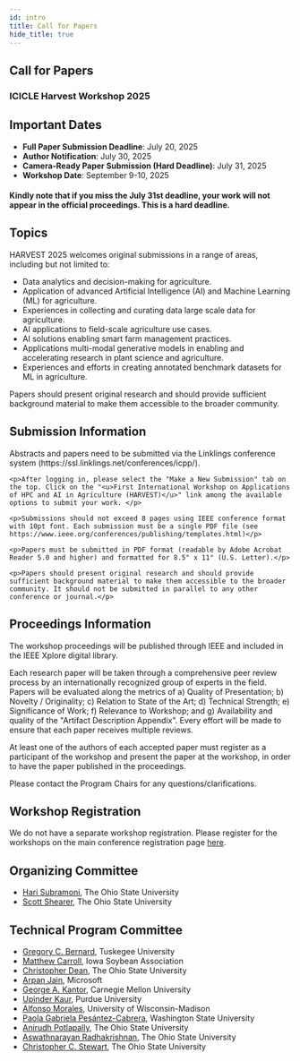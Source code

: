```yaml
---
id: intro
title: Call for Papers
hide_title: true
---
```


<!-- ---
id: cfp
title: Call for Papers
hide_title: true
sidebar_position: 2
--- -->



<div class="centered-container">

<div class="workshop-container">

  <!-- Header Section -->
  <div class="workshop-section">
    <h2 class="section-title">Call for Papers</h2>
    <h3>ICICLE Harvest Workshop 2025</h3>
  </div>

  <!-- Dates Section -->
  <div class="workshop-section">
    <h2 class="section-title">Important Dates</h2>
    <ul>
      <li><strong>Full Paper Submission Deadline</strong>: July 20, 2025</li>
      <li><strong>Author Notification</strong>: July 30, 2025</li>
      <li><strong>Camera-Ready Paper Submission (Hard Deadline)</strong>: July 31, 2025</li>
      <li><strong>Workshop Date</strong>: September 9-10, 2025</li>
    </ul>
    <h4>Kindly note that if you miss the July 31st deadline, your work will not appear in the official proceedings. This is a hard deadline.</h4>
  </div>

  <div class="workshop-section">
    <h2 class="section-title">Topics</h2>
    <p>HARVEST 2025 welcomes original submissions in a range of areas, including but not limited to:</p>
    <ul>
      <li>Data analytics and decision-making for agriculture.</li>
      <li>Application of advanced Artificial Intelligence (AI) and Machine Learning (ML) for agriculture.</li>
      <li>Experiences in collecting and curating data large scale data for agriculture.</li>
      <li>AI applications to field-scale agriculture use cases.</li>
      <li>AI solutions enabling smart farm management practices.</li>
      <li>Applications multi-modal generative models in enabling and accelerating research in plant science and agriculture.</li>
      <li>Experiences and efforts in creating annotated benchmark datasets for ML in agriculture.</li>
    </ul>
    <p>Papers should present original research and should provide sufficient background material to make them accessible to the broader community.</p>
  </div>

  <!-- <div class="workshop-section">
    <h2 class="section-title">Best Paper Award</h2>
    <p>A "Best Paper Award" will be given to the author(s) of the paper selected by the Technical Program Committee and the Program Chairs. The award will be determined from viewpoints of the technical and scientific merits, impact on the science and engineering of the research work and the clarity of presentation of the research contents in the paper.</p>
  </div> -->

  <!-- Themes Section
  <div class="workshop-section">
    <h2 class="section-title">Workshop Themes</h2>
    <ul>
      <li>TBD</li>
    </ul>
  </div> -->

  <!-- Submission Information -->
  <div class="workshop-section">
    <h2 class="section-title">Submission Information</h2>
    <p>Abstracts and papers need to be submitted via the Linklings conference system (https://ssl.linklings.net/conferences/icpp/). </p>

    <p>After logging in, please select the "Make a New Submission" tab on the top. Click on the "<u>First International Workshop on Applications of HPC and AI in Agriculture (HARVEST)</u>" link among the available options to submit your work. </p>

    <p>Submissions should not exceed 8 pages using IEEE conference format with 10pt font. Each submission must be a single PDF file (see https://www.ieee.org/conferences/publishing/templates.html)</p>

    <p>Papers must be submitted in PDF format (readable by Adobe Acrobat Reader 5.0 and higher) and formatted for 8.5" x 11" (U.S. Letter).</p>

    <p>Papers should present original research and should provide sufficient background material to make them accessible to the broader community. It should not be submitted in parallel to any other conference or journal.</p>
  </div>

  <!-- Proceedings Information -->
  <div class="workshop-section">
    <h2 class="section-title">Proceedings Information</h2>
    <p>The workshop proceedings will be published through IEEE and included in the IEEE Xplore digital library. </p>
    <p>Each research paper will be taken through a comprehensive peer review process by an internationally recognized group of experts in the field. Papers will be evaluated along the metrics of a) Quality of Presentation; b) Novelty / Originality; c) Relation to State of the Art; d) Technical Strength; e) Significance of Work; f) Relevance to Workshop; and g) Availability and quality of the "Artifact Description Appendix". Every effort will be made to ensure that each paper receives multiple reviews. </p>
    <p>At least one of the authors of each accepted paper must register as a participant of the workshop and present the paper at the workshop, in order to have the paper published in the proceedings. </p>
    <p>Please contact the Program Chairs for any questions/clarifications.</p>
  </div>
  <!-- Workshop Registration -->
  <div class="workshop-section">
    <h2 class="section-title">Workshop Registration</h2>
    <p>We do not have a separate workshop registration. Please register for the workshops on the main conference registration page <a href="https://icpp2025.sdsc.edu/registration">here</a>. </p>
  </div>
  <!-- Submission Guidelines Section
  <div class="workshop-section">
    <h2 class="section-title">Submission Guidelines</h2>
    <ol>
      <li><strong>Format</strong>: TBD</li>
      <li><strong>Submission Site</strong>: TBD</li>
      <li><strong>Review</strong>: TBD</li>
    </ol>
  </div> -->
  <!-- Workshop Chairs -->
    <div class="workshop-section">
      <h2 class="section-title">Organizing Committee</h2>
      <ul>
        <li><a href="https://cse.osu.edu/people/subramoni.1">Hari Subramoni</a>, The Ohio State University</li>
        <li><a href="https://fabe.osu.edu/our-people/scott-shearer">Scott Shearer</a>, The Ohio State University</li>
      </ul>
    </div>  
    <!-- Technical Program Committee -->
    <div class="workshop-section">
    <h2 class="section-title">Technical Program Committee</h2>
    <ul>
      <li><a href="https://www.tuskegee.edu/programs-courses/colleges-schools/caens/daes/contact-us/daes-faculty/bernard-gregory">Gregory C. Bernard</a>, Tuskegee University</li>
      <li><a href="https://www.iasoybeans.com/about/staff-listing/matthew-carroll">Matthew Carroll</a>, Iowa Soybean Association</li>
      <li><a href="https://fabe.osu.edu/our-people/christopher-dean">Christopher Dean</a>, The Ohio State University</li>
      <li><a href="https://www.linkedin.com/in/aj-prime/">Arpan Jain</a>, Microsoft</li>
      <li><a href="https://www.cmu.edu/news/experts/georgea.kantor">George A. Kantor</a>, Carnegie Mellon University</li>
      <li><a href="https://ag.purdue.edu/directory/kauru">Upinder Kaur</a>, Purdue University</li>
      <li><a href="https://dpla.wisc.edu/staff/alfonso-morales/">Alfonso Morales</a>, University of Wisconsin-Madison</li>
      <li><a href="https://paolagpesantezc.wixsite.com/paolapesantezcabrera">Paola Gabriela Pesántez-Cabrera</a>, Washington State University</li>
      <li><a href="https://www.linkedin.com/in/anirudh-potlapally-30659a1ab">Anirudh Potlapally</a>, The Ohio State University</li>
      <li><a href="https://www.linkedin.com/in/radhakrishnan97/">Aswathnarayan Radhakrishnan</a>, The Ohio State University</li>
      <li><a href="https://cse.osu.edu/people/stewart.962">Christopher C. Stewart</a>, The Ohio State University</li>
    </ul>
  </div>

</div>
</div>